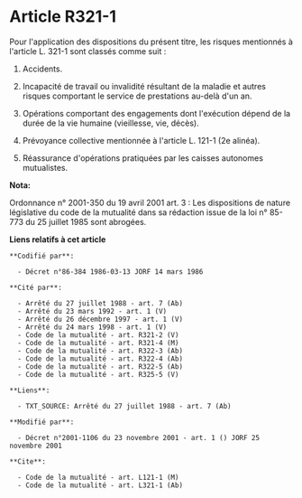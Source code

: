 # Article R321-1

Pour l'application des dispositions du présent titre, les risques mentionnés à l'article L. 321-1 sont classés comme suit :

1. Accidents.

2. Incapacité de travail ou invalidité résultant de la maladie et autres risques comportant le service de prestations au-delà
d'un an.

3. Opérations comportant des engagements dont l'exécution dépend de la durée de la vie humaine (vieillesse, vie, décès).

4. Prévoyance collective mentionnée à l'article L. 121-1 (2e alinéa).

5. Réassurance d'opérations pratiquées par les caisses autonomes mutualistes.

**Nota:**

Ordonnance n° 2001-350 du 19 avril 2001 art. 3 : Les dispositions de nature législative du code de la mutualité dans sa
rédaction issue de la loi n° 85-773 du 25 juillet 1985 sont abrogées.

**Liens relatifs à cet article**

	**Codifié par**:

	  - Décret n°86-384 1986-03-13 JORF 14 mars 1986

	**Cité par**:

	  - Arrêté du 27 juillet 1988 - art. 7 (Ab)
	  - Arrêté du 23 mars 1992 - art. 1 (V)
	  - Arrêté du 26 décembre 1997 - art. 1 (V)
	  - Arrêté du 24 mars 1998 - art. 1 (V)
	  - Code de la mutualité - art. R321-2 (V)
	  - Code de la mutualité - art. R321-4 (M)
	  - Code de la mutualité - art. R322-3 (Ab)
	  - Code de la mutualité - art. R322-4 (Ab)
	  - Code de la mutualité - art. R322-5 (Ab)
	  - Code de la mutualité - art. R325-5 (V)

	**Liens**:

	  - TXT_SOURCE: Arrêté du 27 juillet 1988 - art. 7 (Ab)

	**Modifié par**:

	  - Décret n°2001-1106 du 23 novembre 2001 - art. 1 () JORF 25 novembre 2001

	**Cite**:

	  - Code de la mutualité - art. L121-1 (M)
	  - Code de la mutualité - art. L321-1 (Ab)
